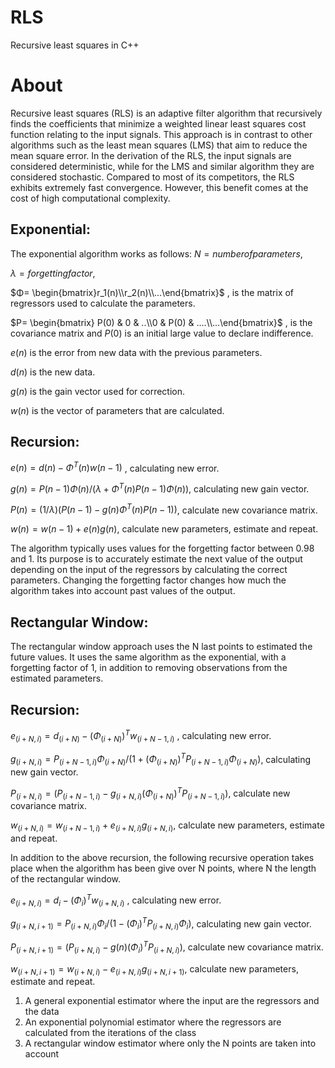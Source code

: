 # RLS

Recursive least squares in C++

# About

Recursive least squares (RLS) is an adaptive filter algorithm that recursively finds the coefficients that minimize a weighted linear least squares cost function relating to the input signals. This approach is in contrast to other algorithms such as the least mean squares (LMS) that aim to reduce the mean square error. In the derivation of the RLS, the input signals are considered deterministic, while for the LMS and similar algorithm they are considered stochastic. Compared to most of its competitors, the RLS exhibits extremely fast convergence. However, this benefit comes at the cost of high computational complexity.

## Exponential:
The exponential algorithm works as follows:
$`N= number  of  parameters`$, 

$`λ= forgetting  factor`$, 

$`Φ= \begin{bmatrix}r_1(n)\\r_2(n)\\...\end{bmatrix}`$ , is the matrix of regressors used to calculate the parameters.

$`P= \begin{bmatrix} P(0) & 0 & ..\\0 & P(0) & ....\\...\end{bmatrix}`$ , is the covariance matrix and $`P(0)`$ is an initial large value to declare indifference.

$`e(n)`$ is the error from new data with the previous parameters.

$`d(n)`$ is the new data.

$`g(n)`$ is the gain vector used for correction.

$`w(n)`$ is the vector of parameters that are calculated.

## Recursion:

$`e(n) = d(n) - Φ^T(n)w(n-1)`$ , calculating new error.

$`g(n) = P(n-1)Φ(n) / ( λ + Φ^T(n)P(n-1)Φ(n) )`$, calculating new gain vector.

$`P(n) = (1/λ)(P(n-1) -g(n)Φ^T(n)P(n-1))`$, calculate new covariance matrix.

$`w(n) = w(n-1) + e(n)g(n)`$, calculate new parameters, estimate and repeat.

The algorithm typically uses values for the forgetting factor between 0.98 and 1. Its 
purpose is to accurately estimate the next value of the output depending on the input
of the regressors by calculating the correct parameters. Changing the forgetting factor
changes how much the algorithm takes into account past values of the output.

## Rectangular Window:

The rectangular window approach uses the N last points to estimated the future values.
It uses the same algorithm as the exponential, with a forgetting factor of 1, in addition to removing 
observations from the estimated parameters.

## Recursion:

$`e_(i+N,i) = d_(i+N) - (Φ_(i+N))^Tw_(i+N-1,i)`$ , calculating new error.

$`g_(i+N,i) = P_(i+N-1,i)Φ_(i+N) / ( 1 + (Φ_(i+N))^TP_(i+N-1,i)Φ_(i+N) )`$, calculating new gain vector.

$`P_(i+N,i) = (P_(i+N-1,i) - g_(i+N,i)(Φ_(i+N))^TP_(i+N-1,i))`$, calculate new covariance matrix.

$`w_(i+N,i) = w_(i+N-1,i) + e_(i+N,i)g_(i+N,i)`$, calculate new parameters, estimate and repeat.


In addition to the above recursion, the following recursive operation takes place when the algorithm
has been give over N points, where N the length of the rectangular window.

$`e_(i+N,i) = d_i - (Φ_i)^Tw_(i+N,i)`$ , calculating new error.

$`g_(i+N,i+1) = P_(i+N,i)Φ_i / ( 1 - (Φ_i)^TP_(i+N,i)Φ_i )`$, calculating new gain vector.

$`P_(i+N,i+1) = (P_(i+N,i) - g(n)(Φ_i)^TP_(i+N,i))`$, calculate new covariance matrix.

$`w_(i+N,i+1) = w_(i+N,i) - e_(i+N,i)g_(i+N,i+1) `$, calculate new parameters, estimate and repeat.


1) A general exponential estimator where the input are the regressors and the data
2) An exponential polynomial estimator where the regressors are calculated from the iterations 
of the class
3) A rectangular window estimator where only the N points are taken into account




